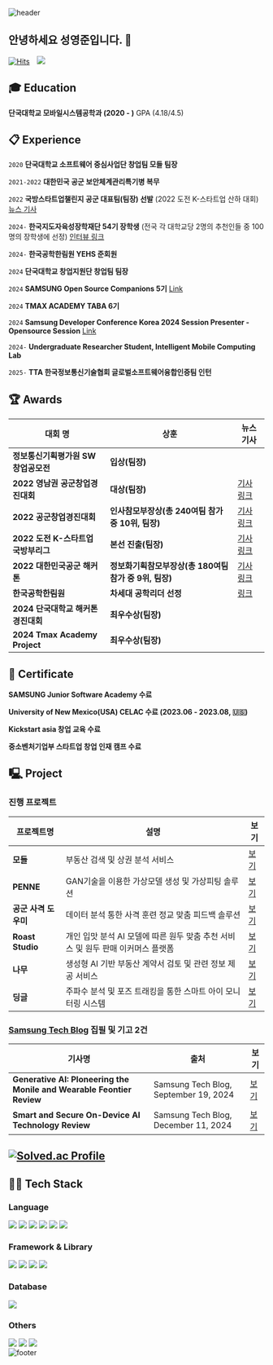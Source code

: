 ![header](https://capsule-render.vercel.app/api?type=waving&color=0:9be7ff,100:86a8e7&height=190&section=header&text=YeongJun's%20Github&fontSize=48&fontColor=5bc8fa&fontAlignY=40&animation=twinkling)
## 안녕하세요 성영준입니다. 👋
[![Hits](https://hits.seeyoufarm.com/api/count/incr/badge.svg?url=https%3A%2F%2Fgithub.com%2Fyxun20&count_bg=%2379C83D&title_bg=%23555555&icon=&icon_color=%23E7E7E7&title=hits&edge_flat=false)](https://hits.seeyoufarm.com)
<a href="s_yxun20@naver.com"> <img src="https://img.shields.io/badge/s_yxun20@naver.com-d14836?style=flat&logo=Gmail&logoColor=white&link=mailto:swiftie1230@gmail.com" style="height : auto; margin-left : 10px; margin-right : 10px;"/> </a>

## :mortar_board: Education
**단국대학교 모바일시스템공학과 (2020 - )** 
GPA (4.18/4.5)
##  :clipboard: Experience
`2020`
**단국대학교 소프트웨어 중심사업단 창업팀 모들 팀장**

`2021-2022`
**대한민국 공군 보안체계관리특기병 복무**

`2022`
**국방스타트업챌린지 공군 대표팀(팀장) 선발**
(2022 도전 K-스타트업 산하 대회) [뉴스 기사](https://n.news.naver.com/mnews/article/008/0004756870?sid=102)

`2024-`
**한국지도자육성장학재단 54기 장학생**
(전국 각 대학교당 2명의 추천인들 중 100명의 장학생에 선정) [인터뷰 링크](https://www.kosffl.or.kr/communication/newsletter?page=view&id=5097)

`2024-`
**한국공학한림원 YEHS 준회원**

`2024`
**단국대학교 창업지원단 창업팀 팀장**

`2024`
**SAMSUNG Open Source Companions 5기**
[Link](https://opensource.samsung.com/community/companions/companionsMemberList)

`2024`
**TMAX ACADEMY TABA 6기**

`2024`
**Samsung Developer Conference Korea 2024 Session Presenter - Opensource Session**
[Link](https://www.sdc-korea.com/session/SN2024101800031)

`2024-`
**Undergraduate Researcher Student, Intelligent Mobile Computing Lab**

`2025-`
**TTA 한국정보통신기술협회 글로벌소프트웨어융합인증팀 인턴**

##  🏆 Awards
| 대회 명 | 상훈 | 뉴스 기사 |
|------------|------|--------|
| **정보통신기획평가원 SW창업공모전** | **입상(팀장)** |  |
| **2022 영남권 공군창업경진대회** | **대상(팀장)** | [기사 링크](https://n.news.naver.com/mnews/article/015/0004703563?sid=100) |
| **2022 공군창업경진대회** | **인사참모부장상(총 240여팀 참가 중 10위, 팀장)** | [기사 링크](https://n.news.naver.com/mnews/article/015/0004709507?sid=100) |
| **2022 도전 K-스타트업 국방부리그** | **본선 진출(팀장)**| [기사 링크](https://kookbang.dema.mil.kr/newsWeb/20220812/16/BBSMSTR_000000010021/view.do) |
| **2022 대한민국공군 해커톤** | **정보화기획참모부장상(총 180여팀 참가 중 9위, 팀장)** | [기사 링크](https://n.news.naver.com/mnews/article/001/0013559028?sid=100) |
| **한국공학한림원** | **차세대 공학리더 선정** | [링크](https://www.naekyehs.org/) |
| **2024 단국대학교 해커톤 경진대회** | **최우수상(팀장)** |  |
| **2024 Tmax Academy Project** | **최우수상(팀장)** |  |
##  🌱 Certificate
**SAMSUNG Junior Software Academy 수료**

**University of New Mexico(USA) CELAC 수료 (2023.06 - 2023.08, 🇺🇸)**

**Kickstart asia 창업 교육 수료**

**중소벤처기업부 스타트업 창업 인재 캠프 수료**
## 🖳 Project
### 진행 프로젝트
| 프로젝트명 | 설명 | 보기 |
|------------|------|--------|
| **모들** | 부동산 검색 및 상권 분석 서비스 | [보기](https://sunny-whitefish-5a5.notion.site/15b2d83106ae81bcbfdaef1db3f76f5b) |
| **PENNE** | GAN기술을 이용한 가상모델 생성 및 가상피팅 솔루션 | [보기](https://sunny-whitefish-5a5.notion.site/GAN-15b2d83106ae81b0a5daf3bb3b7c9ec4) |
| **공군 사격 도우미** | 데이터 분석 통한 사격 훈련 정교 맞춤 피드백 솔루션 | [보기](https://sunny-whitefish-5a5.notion.site/15b2d83106ae8162b600d8fb8278ed66) |
| **Roast Studio** | 개인 입맛 분석 AI 모델에 따른 원두 맞춤 추천 서비스 및 원두 판매 이커머스 플랫폼 | [보기](https://sunny-whitefish-5a5.notion.site/AI-15b2d83106ae81dbb9f5d7b8036de7bc) |
| **나무** | 생성형 AI 기반 부동산 계약서 검토 및 관련 정보 제공 서비스 | [보기](https://sunny-whitefish-5a5.notion.site/AI-15b2d83106ae8158bf72c6cdf39cd6e1) |
| **딩글** | 주파수 분석 및 포즈 트래킹을 통한 스마트 아이 모니터링 시스템 | [보기](https://sunny-whitefish-5a5.notion.site/15b2d83106ae8135babbc222a12176d7) |

### [Samsung Tech Blog](https://techblog.samsung.com/) 집필 및 기고 2건
| 기사명 | 출처 | 보기 |
|------------|------|--------|
| **Generative AI: Ploneering the Monile and Wearable Feontier Review** | Samsung Tech Blog, September 19, 2024 | [보기](https://techblog.samsung.com/blog/article/45) |
| **Smart and Secure On-Device AI Technology Review** | Samsung Tech Blog, December 11, 2024 | [보기](https://techblog.samsung.com/blog/article/52) |

## [![Solved.ac Profile](http://mazassumnida.wtf/api/v2/generate_badge?boj=s_yxun)](https://solved.ac/s_yxun/)
## 🧑‍💻 Tech Stack
### Language
<img src="https://img.shields.io/badge/Java-007396?style=for-the-badge&logo=java&logoColor=ffffff"/> <img src="https://img.shields.io/badge/TypeScript-3178C6?style=for-the-badge&logo=typescript&logoColor=ffffff"/> <img src="https://img.shields.io/badge/JavaScript-F7DF1E?style=for-the-badge&logo=javascript&logoColor=000000"/> <img src="https://img.shields.io/badge/C-A8B9CC?style=for-the-badge&logo=c&logoColor=ffffff"/> <img src="https://img.shields.io/badge/C++-00599C?style=for-the-badge&logo=c%2B%2B&logoColor=ffffff"/> <img src="https://img.shields.io/badge/Python-3776AB?style=for-the-badge&logo=python&logoColor=ffffff"/>

### Framework & Library
<img src="https://img.shields.io/badge/React-61DAFB?style=for-the-badge&logo=react&logoColor=000000"/> <img src="https://img.shields.io/badge/Spring%20Boot-6DB33F?style=for-the-badge&logo=spring-boot&logoColor=ffffff"/> <img src="https://img.shields.io/badge/Node.js-339933?style=for-the-badge&logo=node.js&logoColor=ffffff"/> <img src="https://img.shields.io/badge/Tailwind%20CSS-06B6D4?style=for-the-badge&logo=tailwind-css&logoColor=ffffff"/>

### Database
<img src="https://img.shields.io/badge/MySQL-4479A1?style=for-the-badge&logo=mysql&logoColor=ffffff"/>

### Others
<img src="https://img.shields.io/badge/GitHub-181717?style=for-the-badge&logo=github&logoColor=ffffff"/> <img src="https://img.shields.io/badge/Docker-2496ED?style=for-the-badge&logo=docker&logoColor=ffffff"/> <img src="https://img.shields.io/badge/Amazon%20AWS-232F3E?style=for-the-badge&logo=amazon-aws&logoColor=ffffff"/>
<br>
![footer](https://capsule-render.vercel.app/api?type=waving&color=0:9be7ff,100:86a8e7&height=130&section=footer&fontSize=60&fontColor=5bc8fa&fontAlignY=45&animation=twinkling)
<!--
**yxun20/yxun20** is a ✨ _special_ ✨ repository because its `README.md` (this file) appears on your GitHub profile.

👋 Welcome my github profile !
 
🎓 Education
단국대학교 모바일시스템공학과 (2020 - )
📋 Experience
삼성주니어소프트웨어아카데미 수료
단국대학교 소프트웨어美 플러스(SWUP+) 창업팀 모들 팀장 (2020)
대한민국 공군 보안체계관리병 복무(2021 - 2022)
2022 국방스타트업챌린지 공군 대표팀(팀장) 선발 (2022 도전 K-스타트업 산하 대회)
한국지도자육성장학재단 54기 장학생(전국 각 대학교당 2명의 추천인들 중 100명의 장학생에 선정)
삼성 Open Source Companions 5기
🌱 Certificate
University of New Mexico CELAC 수료
Kickstart asia 창업 교육 수료
중소벤처기업부 스타트업 창업 캠프 수료
🏆 Awards
정보통신기획평가원 SW창업공모전 입상(팀장)
2022 영남권 공군창업경진대회 대상(팀장)
2022 공군창업경진대회 인사참모부장상(총 240여팀 참가 중 10위, 팀장)
2022 도전 K-스타트업 국방부리그 본선 진출(팀장)
2022 대한민국공군 해커톤 정보화기획참모부장상(총 180여팀 참가 중 9위, 팀장)
🖳 Project
데이터 분석을 통한 사격훈련 정교 맞춤 피드백 솔루션
공군본부, 한국과학기술원, 대전창조경제혁신센터 참여
### [SAMSUNG Developer Conference 2024(SDC 24)](https://developer.samsung.com/conference/sdc23) Sessions 발표 초청
### [SAMSUNG Open Source CONference Global : India](https://opensource.samsung.com/community/soscon) 참여
[단국대학교 소프트웨어美 플러스(SWUP+) 창업팀](https://swcu.dankook.ac.kr/web/swcup/-20) 모들 팀장 (2020)
Here are some ideas to get you started:
### [부동산 검색 및 상권 분석 서비스](https://sunny-whitefish-5a5.notion.site/15b2d83106ae81bcbfdaef1db3f76f5b)
### [GAN기술을 이용한 가상모델 생성 및 가상피팅 솔루션](https://sunny-whitefish-5a5.notion.site/GAN-15b2d83106ae81b0a5daf3bb3b7c9ec4)
### [데이터 분석 통한 사격 훈련 정교 맞춤 피드백 솔루션](https://sunny-whitefish-5a5.notion.site/15b2d83106ae8162b600d8fb8278ed66)
### [개인 입맛 분석 AI 모델에 따른 원두 맞춤 추천 서비스 및 원두 판매 이커머스 플랫폼](https://sunny-whitefish-5a5.notion.site/AI-15b2d83106ae81dbb9f5d7b8036de7bc)
### [생성형 AI 기반 부동산 계약서 검토 및 관련 정보 제공 서비스](https://sunny-whitefish-5a5.notion.site/AI-15b2d83106ae8158bf72c6cdf39cd6e1)
### [주파수 분석 및 포즈 트래킹을 통한 스마트 아이 모니터링 시스템](https://sunny-whitefish-5a5.notion.site/15b2d83106ae8135babbc222a12176d7)
### 정보통신기획평가원 SW창업공모전 입상(팀장)
### [2022 영남권 공군창업경진대회 대상(팀장)](https://n.news.naver.com/mnews/article/015/0004703563?sid=100)
### [2022 공군창업경진대회 인사참모부장상(총 240여팀 참가 중 10위, 팀장)](https://n.news.naver.com/mnews/article/015/0004709507?sid=100)
### [2022 도전 K-스타트업 국방부리그 본선 진출(팀장)](https://kookbang.dema.mil.kr/newsWeb/20220812/16/BBSMSTR_000000010021/view.do)
### [2022 대한민국공군 해커톤 정보화기획참모부장상(총 180여팀 참가 중 9위, 팀장)](https://n.news.naver.com/mnews/article/001/0013559028?sid=100)
### 2024 단국대학교 해커톤 경진대회 최우수상(팀장)
### 2024 Tmax Academy Project 최우수상(팀장)
### SAMSUNG Junior Software Academy 수료
### 단국대학교 소프트웨어美 플러스(SWUP+) 창업팀 모들 팀장 (2020)
### 대한민국 공군 보안체계관리특기병 복무(2021 - 2022)
### 2022 [국방스타트업챌린지 공군 대표팀](https://n.news.naver.com/mnews/article/008/0004756870?sid=102)(팀장) 선발 (2022 도전 K-스타트업 산하 대회)
### [한국지도자육성장학재단](https://www.kosffl.or.kr/communication/newsletter?page=view&id=5097) 54기 장학생(전국 각 대학교당 2명의 추천인들 중 100명의 장학생에 선정)
### 단국대학교 창업지원단 창업팀 팀장
### [SAMSUNG Open Source Companions](https://opensource.samsung.com/community/companions/companionsMemberList) 5기
### TMAX ACADEMY TABA 6기
### 한국공학한림원 [차세대 공학리더](https://www.naekyehs.org/) 선정
### [Samsung Developer Conference Korea 2024](https://www.sdc-korea.com/session/SN2024101800031) Session Presenter - Opensource Session
### Undergraduate Researcher Student, Intelligent Mobile Computing Lab (2024–)
### TTA 한국정보통신기술협회 글로벌소프트웨어융합인증팀 인턴 (2025.01-)
### [Samsung Tech Blog](https://techblog.samsung.com/) 집필 및 기고 2건
### 1) [Generative AI: Ploneering the Monile and Wearable Feontier, How Open Source Empowers Organizations Review](https://techblog.samsung.com/blog/article/45)
### 2) [Smart and Secure On-Device AI Technology](https://techblog.samsung.com/blog/article/52)
- 🔭 I’m currently working on ...
- 🌱 I’m currently learning ...
- 👯 I’m looking to collaborate on ...
- 🤔 I’m looking for help with ...
- 💬 Ask me about ...
- 📫 How to reach me: ...
- 😄 Pronouns: ...
- ⚡ Fun fact: ...
-->
